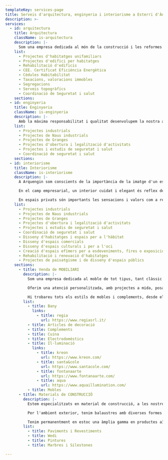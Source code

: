 ```yaml
---
templateKey: services-page
title: Serveis d'arquitectura, enginyeria i interiorisme a Esterri d'Àneu
description: >-
services:
  - id: arquitectura
    title: Arquitectura
    className: is-arquitectura
    description: |-
      Som una empresa dedicada al món de la construcció i les reformes integrals. Ens encarreguem tant de reformes (siguin de rehabilitació d'habitatges o de locals comercials, reparació de façanes, etc.,) com de projectes d'obra nova.
    list:
      - Projectes d'habitatges unifamiliars
      - Projectes d'edifici per habitatges
      - Rehabilitació d'edificis
      - CEE. Certificat Eficiència Energètica
      - Cèdules Habitabilitat
      - Taxacions, valoracions immobles
      - Segregacions
      - Serveis topogràfics
      - Coordinació de Seguretat i salut
    sections:
  - id: enginyeria
    title: Enginyeria
    className: is-enginyeria
    description: |-
      Amb la màxima responsabilitat i qualitat desenvolupem la nostra activitat professional en el sector.
    list:
      - Projectes industrials
      - Projectes de Naus industrials
      - Projectes de Granges
      - Projectes d'obertura i legalització d'activitats
      - Projectes i estudis de seguretat i salut
      - Coordinació de seguretat i salut
    sections:
  - id: interiorisme
    title: Interiorisme
    className: is-interiorisme
    description: |-
      A Arquengin som conscients de la importància de la imatge d'un espai interior en determinats àmbits.

      En el camp empresarial, un interior cuidat i elegant és reflex de la imatge corporativa i del nivell de competitivitat. A Arquengin us ajudem a reflectir aquesta idea de bon servei i d'eficàcia empresarial, construint els espais a la mesura dels vostres interessos.

      En espais privats són importants les sensacions i valors com a reflex del caràcter individual. La prioritat de l'espai vital, la comoditat, l'estatus, el sentit estètic com a mitjans de comunicació interpersonal, són atributs que ajudem a visualitzar mitjançant la nostra arquitectura d'interiors.
    list:
      - Projectes industrials
      - Projectes de Naus industrials
      - Projectes de Granges
      - Projectes d'obertura i legalització d'activitats
      - Projectes i estudis de seguretat i salut
      - Coordinació de seguretat i salut
      - Disseny d'habitatges i espais per a l'hàbitat
      - Disseny d'espais comercials
      - Disseny d'espais culturals i per a l'oci
      - Creació d'espais efímers per a esdeveniments, fires o exposicions
      - Rehabilitació i renovació d'habitatges
      - Projectes de paisatgisme i de disseny d'espais públics
    sections:
      - title: Venda de MOBILIARI
        description: |-
          Som una empresa dedicada al moble de tot tipus, tant clàssic com de vanguarda i disseny, tots de primera qualitat, amb més de 10 anys d'experiència. 

          Oferim una atenció personalitzada, amb projectes a mida, posant al vostre abast els dissenys més actuals, amb la millor relació de qualitat i preu. 

          Hi trobareu tots els estils de mobles i complements, desde el més clàssic fins al més modern i avantguardista. Al nostre local hi podreu gaudir dels diferents estils i ambients que disposem.
        list:
          - title: Bany
            links:
              - title: regia
                url: https://www.regiasrl.it/
          - title: Articles de decoració
          - title: Complements
          - title: Cuina
          - title: Electrodomèstics
          - title: Il·luminació
            links:
              - title: kreon
                url: https://www.kreon.com/
              - title: santa&cole
                url: https://www.santacole.com/
              - title: fontanaarte
                url: https://www.fontanaarte.com/
              - title: aqua
                url: https://www.aquaillumination.com/
          - title: Mobles
      - title: Materials de CONSTRUCCIÓ
        description: |-
          Estem especialitzats en material de construcció, a les nostres instal·lacions, hi podeu trobar des del ciment per poder fer el morter, fins les lloses pel llosat, o les finestres per col·locar-hi.

          Per l'ambient exterior, tenim balaustres amb diverses formes i dissenys.

          Tenim permanentment en estoc una àmplia gamma en productes aïllants per exteriors, teles asfàltiques, coles i altres productes necessaris, amb vistes a satisfer qualsevol tipus de necessitat per urgent que sigui.
        list:
          - title: Paviments i Revestiments
          - title: Wedi
          - title: Pintures
          - title: Marbres i Silestones

---
```


